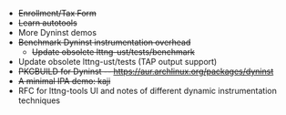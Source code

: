 * ~~Enrollment/Tax Form~~
* ~~Learn autotools~~
* More Dyninst demos
* ~~Benchmark Dyninst instrumentation overhead~~
  * ~~Update obsolete lttng-ust/tests/benchmark~~
* Update obsolete lttng-ust/tests (TAP output support)
* ~~PKGBUILD for Dyninst -- https://aur.archlinux.org/packages/dyninst~~
* ~~A minimal IPA demo: kaji~~
* RFC for lttng-tools UI and notes of different dynamic instrumentation techniques
